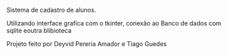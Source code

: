 Sistema de cadastro de alunos.

Utilizando interface grafica com o tkinter, conexão ao Banco de dados com sqlite eoutra blibioteca

Projeto feito por Deyvid Pereria Amador e Tiago Guedes

